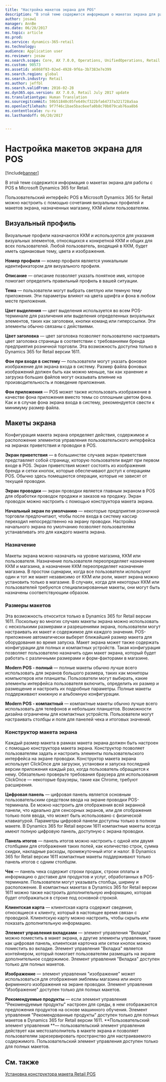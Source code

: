 ```yaml
---
title: "Настройка макетов экрана для POS"
description: "В этой теме содержится информация о макетах экрана для работы с POS в Microsoft Dynamics 365 for Retail."
author: josaw1
manager: AnnBe
ms.date: 06/20/2017
ms.topic: article
ms.prod: 
ms.service: dynamics-365-retail
ms.technology: 
audience: Application user
ms.reviewer: josaw
ms.search.scope: Core, AX 7.0.0, Operations, UnifiedOperations, Retail
ms.custom: 90573
ms.assetid: a6868f93-02ed-4928-9f6a-3b7383e7e399
ms.search.region: global
ms.search.industry: Retail
ms.author: jeffbl
ms.search.validFrom: 2016-02-28
ms.dyn365.ops.version: AX 7.0.0, Retail July 2017 update
ms.translationtype: Human Translation
ms.sourcegitcommit: 59b51840c05fe649cf322bfa64737a321728a5aa
ms.openlocfilehash: 9f7f46c1bae5bac6eefa0b8c70b079cab76aa8b6
ms.contentlocale: ru-ru
ms.lasthandoff: 06/20/2017


---
```


# <a name="configure-screen-layouts-for-pos"></a>Настройка макетов экрана для POS

[!include[banner](includes/banner.md)]


В этой теме содержится информация о макетах экрана для работы с POS в Microsoft Dynamics 365 for Retail.

Пользовательский интерфейс POS в Microsoft Dynamics 365 for Retail можно настроить с помощью сочетания визуальных профилей и макетов экрана, назначенных магазину, ККМ и/или пользователям.

## <a name="visual-profile"></a>Визуальный профиль
Визуальные профили назначаются ККМ и используются для указания визуальных элементов, относящихся к конкретной ККМ и общих для всех пользователей. Любой пользователь, входящий в ККМ, будет иметь одинаковые тему, цвета и изображения. 

**Номер профиля** — номер профиля является уникальным идентификатором для визуального профиля. 

**Описание** — описание позволяет указать понятное имя, которое помогает определить правильный профиль в вашей ситуации.

**Тема** — пользователи могут выбрать светлую или темную тему приложения. Эти параметры влияют на цвета шрифта и фона в любом месте приложения.

**Цвет выделения** — цвет выделения используется во всем POS-терминале для различения или выделения определенных визуальных элементов, таких как заголовки, кнопки команд или гиперссылки. Эти элементы обычно связаны с действиями.

**Цвет заголовка** — цвет заголовка позволяет пользователю настраивать цвет заголовка страницы в соответствии с требованиями бренда предприятия розничной торговли. Эта возможность доступна только в Dynamics 365 for Retail версии 1611.

**Фон при входе в систему** — пользователи могут указать фоновое изображение для экрана входа в систему. Размер файла фоновых изображений должен быть как можно меньше, так как хранение и загрузка больших файлов могут оказывать влияние на производительность и поведение приложения.

**Фон приложения** — POS может также использовать изображение в качестве фона приложения вместо темы со сплошным цветом фона. Как и в случае фона экрана входа в систему, рекомендуется свести к минимуму размер файла.

## <a name="screen-layouts"></a>Макеты экрана
Конфигурация макета экрана определяет действия, содержимое и расположение элементов управления пользовательского интерфейса на экранах приветствия и проводки в POS. 

**Экран приветствия** — в большинстве случаев экран приветствия представляет собой страницу, которую пользователи видят при первом входе в POS. Экран приветствия может состоять из изображения бренда и сетки кнопок, которые обеспечивают доступ к операциям POS. Обычно здесь помещаются операции, которые не зависят от текущей проводки. 

**Экран проводки** — экран проводки является главным экраном в POS для обработки проводок продажи и заказов на продажу. Экран проводок можно настроить с помощью конструктора макета экрана. 

**Начальный экран по умолчанию** — некоторые предприятия розничной торговли предпочитают, чтобы после входа в систему кассир переходил непосредственно на экрану проводки. Настройка начального экрана по умолчанию позволяет пользователям устанавливать это для каждого макета экрана.

### <a name="assignment"></a>Назначение

Макеты экрана можно назначать на уровне магазина, ККМ или пользователя. Назначение пользователя переопределяет назначение ККМ и магазина, а назначение ККМ переопределяет назначение магазина. В простом сценарии, когда все пользователи используют один и тот же макет независимо от ККМ или роли, макет экрана можно установить только в магазине. В случаях, когда для некоторых ККМ или пользователей требуются специализированные макеты, они могут быть назначены соответствующим образом.

### <a name="layout-sizes"></a>Размеры макетов

Эта возможность относится только в Dynamics 365 for Retail версии 1611. Поскольку во многих случаях макеты экрана можно использовать с несколькими размерами и разрешениями экрана, пользователи могут настраивать их макет и содержимое для каждого значения. POS-приложение автоматически выберет ближайший размер макета для оборудования во время запуска. Макет экрана может также содержать конфигурации для полных и компактных устройств. Такая конфигурация позволяет пользователю назначить один макет экрана, который будет работать с различными размерами и форм-факторами в магазине. 

**Modern POS - полный** — полные макеты обычно лучше всего использовать для экранов большого размера, таких как мониторы компьютеров или планшеты. Пользователи могут выбирать, какие элементы интерфейса пользователя включить, определить их размер и размещение и настроить их подробные параметры. Полные макеты поддерживают книжную и альбомную конфигурации. 

**Modern POS - компактный** — компактные макеты обычно лучше всего использовать для телефонов и небольших планшетов. Возможности дизайна ограничены для компактных устройств. Пользователи могут настраивать столбцы и поля для панелей чека и итоговых значений.

### <a name="screen-layout-designer"></a>Конструктор макета экрана

Каждый размер макета в рамках макета экрана должен быть настроен с помощью конструктора макета экрана. Конструктор позволяет пользователям задать и настроить элементы пользовательского интерфейса на экране проводки. Конструктор макета экрана использует ClickOnce для загрузки, установки и запуска последней версии приложения каждый раз, когда пользователь обращается к нему. Обязательно проверьте требования браузера для использования ClickOnce — некоторые браузеры, такие как Chrome, требуют расширения. 

**Цифровая панель** — цифровая панель является основным пользовательским средством ввода на экране проводки POS-терминала. Ее можно настроить для отображения всей экранной панели, что идеально для сенсорных экранов, или для отображения только поля ввода, что может быть использовано с физической клавиатурой. Параметры цифровой панели доступны только в полном макете. В Dynamics 365 for Retail версии 1611 компактные макеты всегда имеют полную цифровую панель, доступную с экрана проводки.

**Панель итогов** — панель итогов можно настроить с одной или двумя столбцами для отображения таких полей, как количество строк, сумма скидки, накладные расходы, промежуточный итог и налог. В Dynamics 365 for Retail версии 1611 компактные макеты поддерживают только панель итогов с одним столбцом. 

**Чек** — панель чека содержит строки продаж, строки оплаты и информацию о доставке для продуктов и услуг, обработанных в POS-терминале. Пользователи могут указывать столбцы, ширину и расположение. В компактных макетах в Dynamics 365 for Retail версии 1611 можно также настроить дополнительную информацию, которая будет отображаться в строке под основной строкой. 

**Клиентская карта** — клиентская карта содержит сведения, относящиеся к клиенту, который в настоящее время связан с проводкой. Клиентскую карту можно настроить, чтобы скрыть или показать дополнительную информацию. 

**Элемент управления вкладками** — элемент управления "Вкладка" можно поместить в макет экрана, а другие элементы управления, такие как цифровая панель, клиентская карточка или сетки кнопок можно поместить во вкладке. Элемент управления "Вкладка" является контейнером, который помогает пользователям размещать на экране дополнительное содержимое. Элемент управления "Вкладка" доступен только для полных макетов. 

**Изображение** — элемент управления "изображение" может использоваться для отображения эмблемы магазина или иного фирменного изображения на экране проводки. Элемент управления "Изображение" доступен только для полных макетов. 

**Рекомендуемые продукты** — если элемент управления "Рекомендуемые продукты" настроен для среды, в нем отображаются предложения продуктов на основе машинного обучения. Элемент управления "Рекомендованные продукты" доступен только для полных макетов в Dynamics 365 for Retail версии 1611. **Пользовательский элемент управления **— пользовательский элемент управления действует как местозаполнитель в макете экрана и позволяет пользователям зарезервировать пространство для настраиваемого содержимого. Пользовательский элемент управления доступен только для полных макетов.

<a name="see-also"></a>См. также
--------

[Установка конструктора макета Retail POS](install-pos-layout-designer.md)




